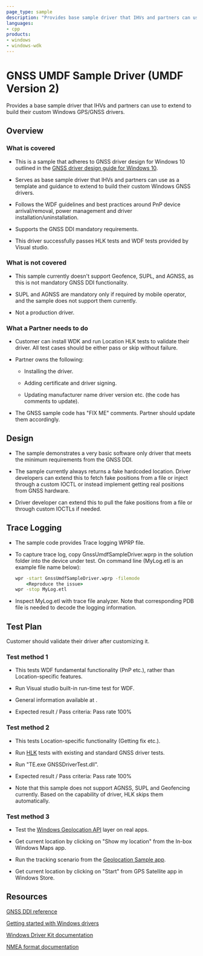 ```yaml
---
page_type: sample
description: "Provides base sample driver that IHVs and partners can use to extend to build their custom Windows GPS/GNSS drivers."
languages:
- cpp
products:
- windows
- windows-wdk
---
```


# GNSS UMDF Sample Driver (UMDF Version 2)

Provides a base sample driver that IHVs and partners can use to extend to build their custom Windows GPS/GNSS drivers.

## Overview

### What is covered

- This is a sample that adheres to GNSS driver design for Windows 10 outlined in the [GNSS driver design guide for Windows 10](https://docs.microsoft.com/windows-hardware/drivers/gnss/gnss-driver-design-guide-for-windows-10).

- Serves as base sample driver that IHVs and partners can use as a template and guidance to extend to build their custom Windows GNSS drivers.

- Follows the WDF guidelines and best practices around PnP device arrival/removal, power management and driver installation/uninstallation.

- Supports the GNSS DDI mandatory requirements.

- This driver successfully passes HLK tests and WDF tests provided by Visual studio.

### What is not covered

- This sample currently doesn't support Geofence, SUPL, and AGNSS, as this is not mandatory GNSS DDI functionality.

- SUPL and AGNSS are mandatory only if required by mobile operator, and the sample does not support them currently.

- Not a production driver.

### What a Partner needs to do

- Customer can install WDK and run Location HLK tests to validate their driver. All test cases should be either pass or skip without failure.

- Partner owns the following:

  - Installing the driver.

  - Adding certificate and driver signing.

  - Updating manufacturer name driver version etc. (the code has comments to update).

- The GNSS sample code has "FIX ME" comments. Partner should update them accordingly.

## Design

- The sample demonstrates a very basic software only driver that meets the minimum requirements from the GNSS DDI.

- The sample currently always returns a fake hardcoded location. Driver developers can extend this to fetch fake positions from a file or inject through a custom IOCTL or instead implement getting real positions from GNSS hardware.

- Driver developer can extend this to pull the fake positions from a file or through custom IOCTLs if needed.

## Trace Logging

- The sample code provides Trace logging WPRP file.

- To capture trace log, copy GnssUmdfSampleDriver.wprp in the solution folder into the device under test. On command line (MyLog.etl is an example file name below):

    ```cmd
    wpr -start GnssUmdfSampleDriver.wprp -filemode
        <Reproduce the issue>
    wpr -stop MyLog.etl
    ```

- Inspect MyLog.etl with trace file analyzer. Note that corresponding PDB file is needed to decode the logging information.

## Test Plan

Customer should validate their driver after customizing it.

### Test method 1

- This tests WDF fundamental functionality (PnP etc.), rather than Location-specific features.

- Run Visual studio built-in run-time test for WDF.

- General information available at [](https://docs.microsoft.com/windows-hardware/drivers/develop/testing-a-driver-at-runtime).

- Expected result / Pass criteria: Pass rate 100%

### Test method 2

- This tests Location-specific functionality (Getting fix etc.).

- Run [HLK](https://docs.microsoft.com/windows-hardware/test/hlk/windows-hardware-lab-kit) tests with existing and standard GNSS driver tests.

- Run "TE.exe GNSSDriverTest.dll".

- Expected result / Pass criteria: Pass rate 100%

- Note that this sample does not support AGNSS, SUPL and Geofencing currently. Based on the capability of driver, HLK skips them automatically.

### Test method 3

- Test the [Windows Geolocation API](https://docs.microsoft.com/windows/desktop/locationapi/windows-location-api-portal) layer on real apps.

- Get current location by clicking on "Show my location" from the In-box Windows Maps app.

- Run the tracking scenario from the [Geolocation Sample app](https://github.com/Microsoft/Windows-universal-samples/tree/master/Samples/Geolocation).

- Get current location by clicking on "Start" from GPS Satellite app in Windows Store.

## Resources

[GNSS DDI reference](https://docs.microsoft.com/windows-hardware/drivers/ddi/content/gnssdriver/index)

[Getting started with Windows drivers](https://docs.microsoft.com/windows-hardware/drivers/gettingstarted)

[Windows Driver Kit documentation](https://docs.microsoft.com/windows-hardware/drivers)

[NMEA format documentation](https://navspark.mybigcommerce.com/content/NMEA_Format_v0.1.pdf)
